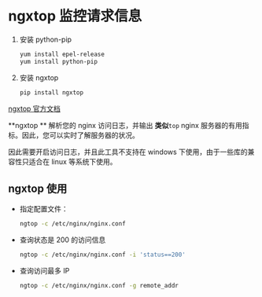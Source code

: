 # ngxtop 监控请求信息

1. 安装 python-pip

   ```bash
   yum install epel-release
   yum install python-pip
   ```

2. 安装 ngxtop

   ```bash
   pip install ngxtop
   ```

[ngxtop 官方文档](https://github.com/lebinh/ngxtop)

**ngxtop ** 解析您的 nginx 访问日志，并输出 **类似**`top` nginx 服务器的有用指标。因此，您可以实时了解服务器的状况。

因此需要开启访问日志，并且此工具不支持在 windows 下使用，由于一些库的兼容性只适合在 linux 等系统下使用。

## ngxtop 使用

- 指定配置文件：

  ```bash
  ngtop -c /etc/nginx/nginx.conf
  ```

- 查询状态是 200 的访问信息

  ```bash
  ngtop -c /etc/nginx/nginx.conf -i 'status==200'
  ```

- 查询访问最多 IP

  ```bash
  ngtop -c /etc/nginx/nginx.conf -g remote_addr
  ```

  <iframe  height="500px" width="100%" frameborder=0 allowfullscreen="true" :src="$withBase('/ads.html')"></iframe>